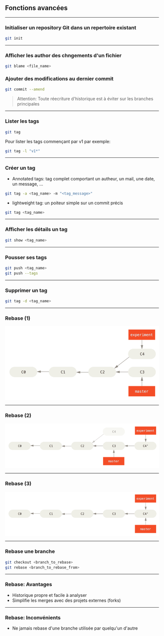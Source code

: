 ## Fonctions avancées

----

### Initialiser un repository Git dans un repertoire existant
```bash
git init
```

----

### Afficher les author des chngements d'un fichier
```bash
git blame <file_name>
```

### Ajouter des modifications au dernier commit
```bash
git commit --amend
```
> Attention: Toute réecriture d'historique est à éviter sur les branches principales

----

### Lister les tags
```bash
git tag
```
Pour lister les tags commençant par v1 par exemple:
```bash
git tag -l "v1*"
```

----

### Créer un tag
* Annotated tags: tag complet comportant un autheur, un mail, une date, un message, ...
```bash
git tag -a <tag_name> -m "<tag_message>"
```
* lightweight tag: un poiteur simple sur un commit précis
```bash
git tag <tag_name>
```

----

### Afficher les détails un tag
```bash
git show <tag_name>
```

----

### Pousser ses tags 
```bash
git push <tag_name>
git push --tags
```

----

### Supprimer un tag
```bash
git tag -d <tag_name>
```

----

### Rebase (1)
<img src="images/basic-rebase-1.png" style="background:none; border:none; box-shadow:none;"/>

----

### Rebase (2)
<img src="images/basic-rebase-3.png" style="background:none; border:none; box-shadow:none;"/>

----

### Rebase (3)
<img src="images/basic-rebase-4.png" style="background:none; border:none; box-shadow:none;"/>

----

### Rebase une branche

```bash
git checkout <branch_to_rebase>
git rebase <branch_to_rebase_from>
```

----

### Rebase: Avantages

* Historique propre et facile à analyser
* Simplifie les merges avec des projets externes (forks)

----

### Rebase: Inconvénients

* Ne jamais rebase d'une branche utilisée par quelqu'un d'autre

